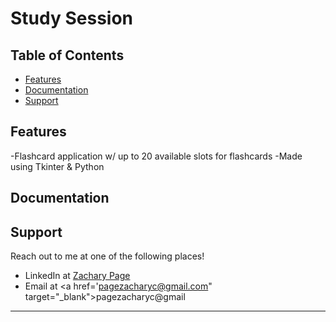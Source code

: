# Study Session


## Table of Contents


- [Features](#features)
- [Documentation](#documentation)
- [Support](#support)

## Features

-Flashcard application w/ up to 20 available slots for flashcards
-Made using Tkinter & Python

## Documentation 

## Support

Reach out to me at one of the following places!

- LinkedIn at <a href="https://www.linkedin.com/in/pagezacharyc/" target="_blank">Zachary Page</a>
- Email at <a href='pagezacharyc@gmail.com" target="_blank">pagezacharyc@gmail</a>

---
